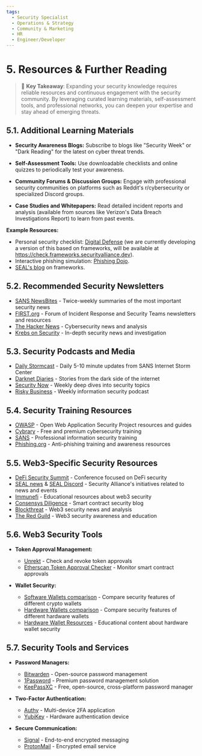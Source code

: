 ```yaml
---
tags:
  - Security Specialist
  - Operations & Strategy
  - Community & Marketing
  - HR
  - Engineer/Developer
---
```


# 5. Resources & Further Reading

> 🔑 **Key Takeaway**: Expanding your security knowledge requires reliable resources and continuous engagement with the security community. By leveraging curated learning materials, self-assessment tools, and professional networks, you can deepen your expertise and stay ahead of emerging threats.

## 5.1. Additional Learning Materials

- **Security Awareness Blogs:**
Subscribe to blogs like "Security Week" or "Dark Reading" for the latest on cyber threat trends.

- **Self-Assessment Tools:**
Use downloadable checklists and online quizzes to periodically test your awareness.

- **Community Forums & Discussion Groups:**
Engage with professional security communities on platforms such as Reddit's r/cybersecurity or specialized Discord groups.

- **Case Studies and Whitepapers:**
Read detailed incident reports and analysis (available from sources like Verizon's Data Breach Investigations Report) to learn from past events.

**Example Resources:**

- Personal security checklist: [Digital Defense](https://digital-defense.io) (we are currently developing a version of this based on frameworks, will be available at https://check.frameworks.securityalliance.dev).
- Interactive phishing simulation: [Phishing Dojo](https://phishing.therektgames.com).
- [SEAL's blog](https://securityalliance.org/news) on frameworks.

## 5.2. Recommended Security Newsletters

- [SANS NewsBites](https://www.sans.org/newsletters/newsbites/) - Twice-weekly summaries of the most important security news
- [FIRST.org](https://www.first.org/) - Forum of Incident Response and Security Teams newsletters and resources
- [The Hacker News](https://thehackernews.com/) - Cybersecurity news and analysis
- [Krebs on Security](https://krebsonsecurity.com/) - In-depth security news and investigation

## 5.3. Security Podcasts and Media

- [Daily Stormcast](https://isc.sans.edu/podcast.html) - Daily 5-10 minute updates from SANS Internet Storm Center
- [Darknet Diaries](https://darknetdiaries.com/) - Stories from the dark side of the internet
- [Security Now](https://twit.tv/shows/security-now) - Weekly deep dives into security topics
- [Risky Business](https://risky.biz/) - Weekly information security podcast

## 5.4. Security Training Resources

- [OWASP](https://owasp.org/) - Open Web Application Security Project resources and guides
- [Cybrary](https://www.cybrary.it/) - Free and premium cybersecurity training
- [SANS](https://www.sans.org/) - Professional information security training
- [Phishing.org](https://www.phishing.org/) - Anti-phishing training and awareness resources

## 5.5. Web3-Specific Security Resources

- [DeFi Security Summit](https://defisecuritysummit.org/) - Conference focused on DeFi security
- [SEAL news](https://securityalliance.org/news) & [SEAL Discord](https://discord.gg/seal) - Security Alliance's initiatives related to news and events
- [Immunefi](https://immunefi.com/learn/) - Educational resources about web3 security
- [Consensys Diligence](https://consensys.io/diligence/blog/) - Smart contract security blog
- [Blockthreat](https://blockthreat.io/) - Web3 security news and analysis
- [The Red Guild](https://blog.theredguild.org/) - Web3 security awareness and education

## 5.6. Web3 Security Tools

- **Token Approval Management:**
  - [Unrekt](https://app.unrekt.net/) - Check and revoke token approvals
  - [Etherscan Token Approval Checker](https://etherscan.io/tokenapprovalchecker) - Monitor smart contract approvals

- **Wallet Security:**
  - [Software Wallets comparison](https://walletcompare.xyz) - Compare security features of different crypto wallets
  - [Hardware Wallets comparison](https://www.hardware-wallets.net/) - Compare security features of different hardware wallets  
  - [Hardware Wallet Resources](https://trezor.io/learn) - Educational content about hardware wallet security

## 5.7. Security Tools and Services

- **Password Managers:**
  - [Bitwarden](https://bitwarden.com/) - Open-source password management
  - [1Password](https://1password.com/) - Premium password management solution
  - [KeePassXC](https://keepassxc.org/) - Free, open-source, cross-platform password manager

- **Two-Factor Authentication:**
  - [Authy](https://authy.com/) - Multi-device 2FA application
  - [YubiKey](https://www.yubico.com/) - Hardware authentication device

- **Secure Communication:**
  - [Signal](https://signal.org/) - End-to-end encrypted messaging
  - [ProtonMail](https://protonmail.com/) - Encrypted email service

